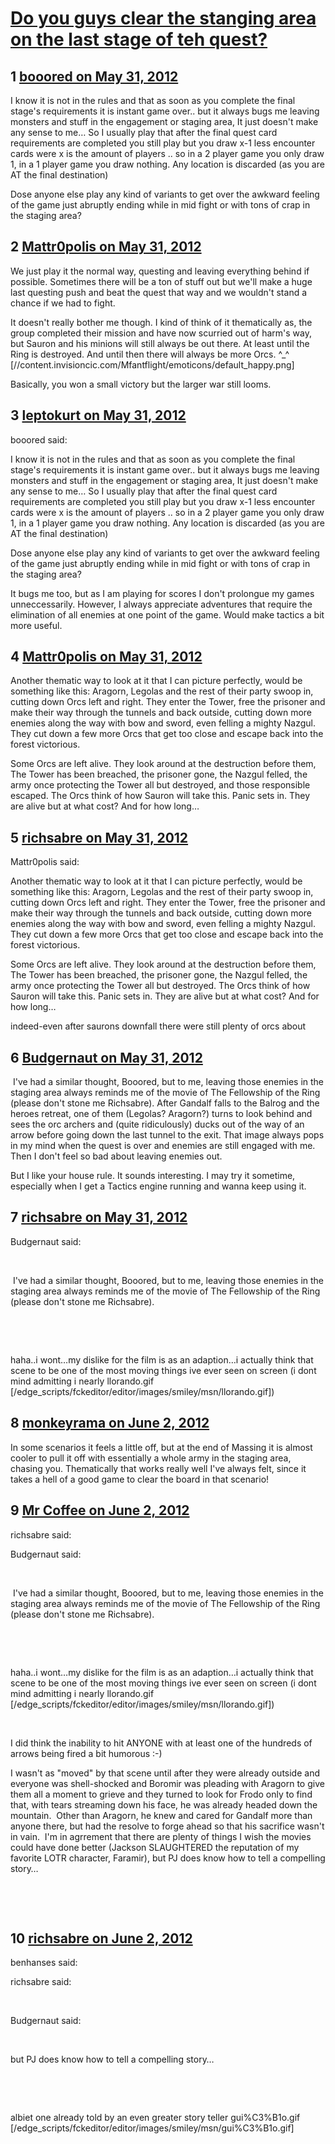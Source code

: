 # [Do you guys clear the stanging area on the last stage of teh quest?](https://community.fantasyflightgames.com/topic/65335-do-you-guys-clear-the-stanging-area-on-the-last-stage-of-teh-quest/)

## 1 [booored on May 31, 2012](https://community.fantasyflightgames.com/topic/65335-do-you-guys-clear-the-stanging-area-on-the-last-stage-of-teh-quest/?do=findComment&comment=638453)

I know it is not in the rules and that as soon as you complete the final stage's requirements it is instant game over.. but it always bugs me leaving monsters and stuff in the engagement or staging area, It just doesn't make any sense to me… So I usually play that after the final quest card requirements are completed you still play but you draw x-1 less encounter cards were x is the amount of players .. so in a 2 player game you only draw 1, in a 1 player game you draw nothing. Any location is discarded (as you are AT the final destination)

Dose anyone else play any kind of variants to get over the awkward feeling of the game just abruptly ending while in mid fight or with tons of crap in the staging area?

## 2 [Mattr0polis on May 31, 2012](https://community.fantasyflightgames.com/topic/65335-do-you-guys-clear-the-stanging-area-on-the-last-stage-of-teh-quest/?do=findComment&comment=638489)

We just play it the normal way, questing and leaving everything behind if possible. Sometimes there will be a ton of stuff out but we'll make a huge last questing push and beat the quest that way and we wouldn't stand a chance if we had to fight.

It doesn't really bother me though. I kind of think of it thematically as, the group completed their mission and have now scurried out of harm's way, but Sauron and his minions will still always be out there. At least until the Ring is destroyed. And until then there will always be more Orcs. ^_^ [//content.invisioncic.com/Mfantflight/emoticons/default_happy.png]

Basically, you won a small victory but the larger war still looms.

## 3 [leptokurt on May 31, 2012](https://community.fantasyflightgames.com/topic/65335-do-you-guys-clear-the-stanging-area-on-the-last-stage-of-teh-quest/?do=findComment&comment=638499)

booored said:

I know it is not in the rules and that as soon as you complete the final stage's requirements it is instant game over.. but it always bugs me leaving monsters and stuff in the engagement or staging area, It just doesn't make any sense to me… So I usually play that after the final quest card requirements are completed you still play but you draw x-1 less encounter cards were x is the amount of players .. so in a 2 player game you only draw 1, in a 1 player game you draw nothing. Any location is discarded (as you are AT the final destination)

Dose anyone else play any kind of variants to get over the awkward feeling of the game just abruptly ending while in mid fight or with tons of crap in the staging area?



It bugs me too, but as I am playing for scores I don't prolongue my games unneccessarily. However, I always appreciate adventures that require the elimination of all enemies at one point of the game. Would make tactics a bit more useful.

## 4 [Mattr0polis on May 31, 2012](https://community.fantasyflightgames.com/topic/65335-do-you-guys-clear-the-stanging-area-on-the-last-stage-of-teh-quest/?do=findComment&comment=638509)

Another thematic way to look at it that I can picture perfectly, would be something like this: Aragorn, Legolas and the rest of their party swoop in, cutting down Orcs left and right. They enter the Tower, free the prisoner and make their way through the tunnels and back outside, cutting down more enemies along the way with bow and sword, even felling a mighty Nazgul. They cut down a few more Orcs that get too close and escape back into the forest victorious.

Some Orcs are left alive. They look around at the destruction before them, The Tower has been breached, the prisoner gone, the Nazgul felled, the army once protecting the Tower all but destroyed, and those responsible escaped. The Orcs think of how Sauron will take this. Panic sets in. They are alive but at what cost? And for how long…

## 5 [richsabre on May 31, 2012](https://community.fantasyflightgames.com/topic/65335-do-you-guys-clear-the-stanging-area-on-the-last-stage-of-teh-quest/?do=findComment&comment=638513)

Mattr0polis said:

Another thematic way to look at it that I can picture perfectly, would be something like this: Aragorn, Legolas and the rest of their party swoop in, cutting down Orcs left and right. They enter the Tower, free the prisoner and make their way through the tunnels and back outside, cutting down more enemies along the way with bow and sword, even felling a mighty Nazgul. They cut down a few more Orcs that get too close and escape back into the forest victorious.

Some Orcs are left alive. They look around at the destruction before them, The Tower has been breached, the prisoner gone, the Nazgul felled, the army once protecting the Tower all but destroyed. The Orcs think of how Sauron will take this. Panic sets in. They are alive but at what cost? And for how long…



indeed-even after saurons downfall there were still plenty of orcs about

## 6 [Budgernaut on May 31, 2012](https://community.fantasyflightgames.com/topic/65335-do-you-guys-clear-the-stanging-area-on-the-last-stage-of-teh-quest/?do=findComment&comment=638702)

 I've had a similar thought, Booored, but to me, leaving those enemies in the staging area always reminds me of the movie of The Fellowship of the Ring (please don't stone me Richsabre). After Gandalf falls to the Balrog and the heroes retreat, one of them (Legolas? Aragorn?) turns to look behind and sees the orc archers and (quite ridiculously) ducks out of the way of an arrow before going down the last tunnel to the exit. That image always pops in my mind when the quest is over and enemies are still engaged with me. Then I don't feel so bad about leaving enemies out.

But I like your house rule. It sounds interesting. I may try it sometime, especially when I get a Tactics engine running and wanna keep using it.

## 7 [richsabre on May 31, 2012](https://community.fantasyflightgames.com/topic/65335-do-you-guys-clear-the-stanging-area-on-the-last-stage-of-teh-quest/?do=findComment&comment=638729)

Budgernaut said:

 

 I've had a similar thought, Booored, but to me, leaving those enemies in the staging area always reminds me of the movie of The Fellowship of the Ring (please don't stone me Richsabre).

 

 

haha..i wont…my dislike for the film is as an adaption…i actually think that scene to be one of the most moving things ive ever seen on screen (i dont mind admitting i nearly llorando.gif [/edge_scripts/fckeditor/editor/images/smiley/msn/llorando.gif])

## 8 [monkeyrama on June 2, 2012](https://community.fantasyflightgames.com/topic/65335-do-you-guys-clear-the-stanging-area-on-the-last-stage-of-teh-quest/?do=findComment&comment=639469)

In some scenarios it feels a little off, but at the end of Massing it is almost cooler to pull it off with essentially a whole army in the staging area, chasing you. Thematically that works really well I've always felt, since it takes a hell of a good game to clear the board in that scenario!

## 9 [Mr Coffee on June 2, 2012](https://community.fantasyflightgames.com/topic/65335-do-you-guys-clear-the-stanging-area-on-the-last-stage-of-teh-quest/?do=findComment&comment=639486)

richsabre said:

Budgernaut said:

 

 I've had a similar thought, Booored, but to me, leaving those enemies in the staging area always reminds me of the movie of The Fellowship of the Ring (please don't stone me Richsabre).

 

 

haha..i wont…my dislike for the film is as an adaption…i actually think that scene to be one of the most moving things ive ever seen on screen (i dont mind admitting i nearly llorando.gif [/edge_scripts/fckeditor/editor/images/smiley/msn/llorando.gif])



 

I did think the inability to hit ANYONE with at least one of the hundreds of arrows being fired a bit humorous :-)

I wasn't as "moved" by that scene until after they were already outside and everyone was shell-shocked and Boromir was pleading with Aragorn to give them all a moment to grieve and they turned to look for Frodo only to find that, with tears streaming down his face, he was already headed down the mountain.  Other than Aragorn, he knew and cared for Gandalf more than anyone there, but had the resolve to forge ahead so that his sacrifice wasn't in vain.  I'm in agrrement that there are plenty of things I wish the movies could have done better (Jackson SLAUGHTERED the reputation of my favorite LOTR character, Faramir), but PJ does know how to tell a compelling story…

 

 

## 10 [richsabre on June 2, 2012](https://community.fantasyflightgames.com/topic/65335-do-you-guys-clear-the-stanging-area-on-the-last-stage-of-teh-quest/?do=findComment&comment=639491)

benhanses said:

richsabre said:

 

Budgernaut said:

 

but PJ does know how to tell a compelling story…

 

 



albiet one already told by an even greater story teller gui%C3%B1o.gif [/edge_scripts/fckeditor/editor/images/smiley/msn/gui%C3%B1o.gif]

